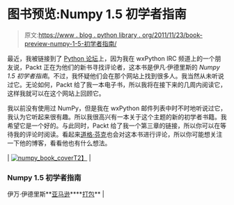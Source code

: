 # 图书预览:Numpy 1.5 初学者指南

> 原文:[https://www . blog . python library . org/2011/11/23/book-preview-numpy-1-5-初学者指南/](https://www.blog.pythonlibrary.org/2011/11/23/book-preview-numpy-1-5-beginners-guide/)

最近，我被链接到了 [Python 论坛](http://www.python-forum.org/pythonforum/viewtopic.php?f=1&t=30554)上，因为我在 wxPython IRC 频道上的一个朋友说，Packt 正在为他们的新书寻找评论者，这本书是伊凡·伊德里斯的 *Numpy 1.5 初学者指南*。不过，我怀疑他们会在那个网站上找到很多人。我当然从未听说过它。无论如何，Packt 给了我一本电子书，所以我将在接下来的几周内阅读它，这样我就可以在这个网站上回顾它。

我以前没有使用过 NumPy，但是我在 wxPython 邮件列表中时不时地听说过它，我认为它听起来很有趣。所以我很高兴有一本关于这个主题的新的初学者书籍。我希望它是一个好的。与此同时，Packt 给了我一个第三章的链接，所以你可以在等待我的评论时阅读。看起来[道格·芬克](http://www.dougfinke.com/blog/index.php/2011/11/22/numpy-1-5-beginners-guide/)也会对这本书进行评论，所以你可能想关注一下他的博客，看看他也有什么想法。

| [![](../Images/fb837ecb3c20c9034f788ff04c104cef.png "numpy_book_cover")T2】](https://www.blog.pythonlibrary.org/wp-content/uploads/2010/12/numpy_book.jpg) | 

### Numpy 1.5 初学者指南

伊万·伊德里斯**[亚马逊](http://www.amazon.com/gp/product/1849515301/ref=as_li_ss_tl?ie=UTF8&tag=thmovsthpy-20&linkCode=as2&camp=217145&creative=399373&creativeASIN=1849515301)****[打包](http://www.packtpub.com/numpy-1-5-using-real-world-examples-beginners-guide/book)** |